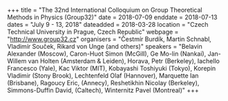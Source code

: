 +++
title = "The 32nd International Colloquium on Group Theoretical Methods in Physics (Group32)"
date = 2018-07-09
enddate = 2018-07-13
dates = "July 9 - 13, 2018"
dateadded = 2018-03-28
location = "Czech Technical University in Prague, Czech Republic"
webpage = "http://www.group32.cz"
organisers = "Čestmír Burdík, Martin Schnabl, Vladimír Souček, Rikard von Unge (and others)"
speakers = "Belavin Alexander (Moscow), Caron-Huot Simon (McGill), Ge Mo-lin (Nankai), Jan-Willem van Holten (Amsterdam & Leiden), Horava, Petr (Berkeley), Iachello Francesco (Yale), Kac Viktor (MIT), Kobayashi Toshiyuki (Tokyo), Korepin Vladimir (Stony Brook), Lechtenfeld Olaf (Hannover), Marquette Ian (Brisbane), Ragoucy Eric, (Annecy), Reshetikhin Nicolay (Berkeley), Simmons-Duffin David, (Caltech), Winternitz Pavel (Montreal)"
+++
